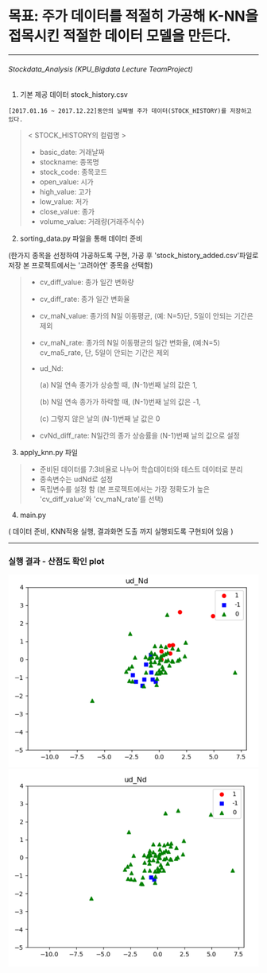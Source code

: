 # 목표: 주가 데이터를 적절히 가공해 K-NN을 접목시킨 적절한 데이터 모델을 만든다.
----------------
###### Stockdata_Analysis (KPU_Bigdata Lecture TeamProject)

  1. 기본 제공 데이터 stock_history.csv

    [2017.01.16 ~ 2017.12.22]동안의 날짜별 주가 데이터(STOCK_HISTORY)를 저장하고 있다. 
  > < STOCK_HISTORY의 컬럼명 >
  > - basic_date: 거래날짜
  > - stockname: 종목명
  > - stock_code: 종목코드
  > - open_value: 시가
  > - high_value: 고가
  > - low_value: 저가
  > - close_value: 종가
  > - volume_value: 거래량(거래주식수)
  > 
  2. sorting_data.py 파일을 통해 데이터 준비
  
  (한가지 종목을 선정하여 가공하도록 구현, 가공 후 'stock_history_added.csv'파일로 저장
  본 프로젝트에서는 '고려아연' 종목을 선택함)
  
  > - cv_diff_value: 종가 일간 변화량
  > - cv_diff_rate: 종가 일간 변화율
  > - cv_maN_value: 종가의 N일 이동평균, (예: N=5)단, 5일이 안되는 기간은 제외
  > - cv_maN_rate: 종가의 N일 이동평균의 일간 변화율, (예:N=5) cv_ma5_rate, 단, 5일이 안되는 기간은 제외
  > 
  > - ud_Nd:
  >
  >     (a) N일 연속 종가가 상승할 때, (N-1)번째 날의 값은 1, 
  > 
  >     (b) N일 연속 종가가 하락할 때, (N-1)번째 날의 값은 -1, 
  > 
  >     (c) 그렇지 않은 날의 (N-1)번째 날 값은 0
  > 
  > - cvNd_diff_rate: N일간의 종가 상승률을 (N-1)번째 날의 값으로 설정
  > 
  
  3. apply_knn.py 파일
  > - 준비된 데이터를 7:3비율로 나누어 학습데이터와 테스트 데이터로 분리
  > - 종속변수는 udNd로 설정
  > - 독립변수를 설정 함 (본 프로젝트에서는 가장 정확도가 높은 'cv_diff_value'와 'cv_maN_rate'를 선택)
  > 

  4. main.py
  
  ( 데이터 준비, KNN적용 실행, 결과화면 도출 까지 실행되도록 구현되어 있음 )
   
--------------------
### 실행 결과 - 산점도 확인 plot
![actual udNd](udnd.png)
![predicted udNd](predicted_udnd.png)